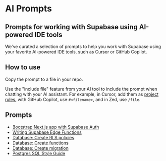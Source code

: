 # AI Prompts

## Prompts for working with Supabase using AI-powered IDE tools

We've curated a selection of prompts to help you work with Supabase using your favorite AI-powered IDE tools, such as Cursor or GitHub Copilot.

## How to use

Copy the prompt to a file in your repo.

Use the "include file" feature from your AI tool to include the prompt when chatting with your AI assistant. For example, in Cursor, add them as [project rules](https://docs.cursor.com/context/rules-for-ai#project-rules-recommended), with GitHub Copilot, use `#<filename>`, and in Zed, use `/file`.

## Prompts

- [Bootstrap Next.js app with Supabase Auth](https://supabase.com/docs/guides/getting-started/ai-prompts/nextjs-supabase-auth)
- [Writing Supabase Edge Functions](https://supabase.com/docs/guides/getting-started/ai-prompts/edge-functions)
- [Database: Create RLS policies](https://supabase.com/docs/guides/getting-started/ai-prompts/database-rls-policies)
- [Database: Create functions](https://supabase.com/docs/guides/getting-started/ai-prompts/database-functions)
- [Database: Create migration](https://supabase.com/docs/guides/getting-started/ai-prompts/database-create-migration)
- [Postgres SQL Style Guide](https://supabase.com/docs/guides/getting-started/ai-prompts/code-format-sql)
